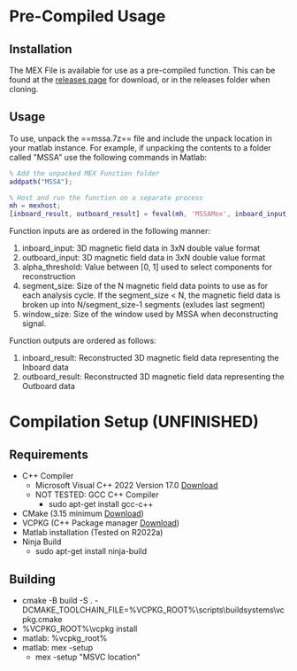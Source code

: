 # Pre-Compiled Usage
## Installation
The MEX File is available for use as a pre-compiled function. This can be found at the [releases page](https://research-git.uiowa.edu/space-physics/epop/mssaprocessingpipeline/-/releases) for download, or in the releases folder when cloning. 
## Usage
To use, unpack the ==mssa.7z== file and include the unpack location in your matlab instance. For example, if unpacking the contents to a folder called "MSSA" use the following commands in Matlab:

```Matlab
% Add the unpacked MEX Function folder
addpath("MSSA");

% Host and run the function on a separate process
mh = mexhost;
[inboard_result, outboard_result] = feval(mh, 'MSSAMex', inboard_input, outboard_input, alpha_threshold, segment_size, window_size);
```

Function inputs are as ordered in the following manner:
1. inboard_input: 3D magnetic field data in 3xN double value format
2. outboard_input: 3D magnetic field data in 3xN double value format
3. alpha_threshold: Value between [0, 1] used to select components for reconstruction
4. segment_size: Size of the N magnetic field data points to use as for each analysis cycle. If the segment_size < N, the magnetic field data is broken up into N/segment_size-1 segments (exludes last segment)
5. window_size: Size of the window used by MSSA when deconstructing signal.

Function outputs are ordered as follows:
1. inboard_result: Reconstructed 3D magnetic field data representing the Inboard data
2. outboard_result: Reconstructed 3D magnetic field data representing the Outboard data

# Compilation Setup (UNFINISHED)
## Requirements
 - C++ Compiler 
   - Microsoft Visual C++ 2022 Version 17.0 [Download](https://docs.microsoft.com/en-us/visualstudio/releases/2022/release-notes-v17.0)
   - NOT TESTED: GCC C++ Compiler
     - sudo apt-get install gcc-c++
 - CMake (3.15 minimum [Download](https://cmake.org/download/))
 - VCPKG (C++ Package manager [Download](https://vcpkg.io/en/index.html))
 - Matlab installation (Tested on R2022a)
 - Ninja Build
   - sudo apt-get install ninja-build

## Building
 - cmake -B build -S . -DCMAKE_TOOLCHAIN_FILE=%VCPKG_ROOT%\scripts\buildsystems\vcpkg.cmake
 - %VCPKG_ROOT%\vcpkg install
 - matlab: %vcpkg_root%
 - matlab: mex -setup
   - mex -setup "MSVC location"